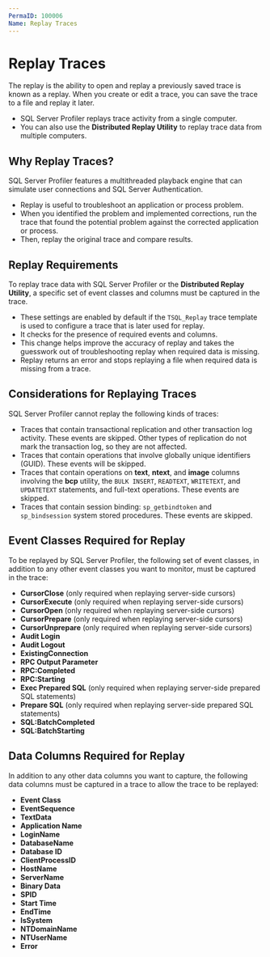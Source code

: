```yaml
---
PermaID: 100006
Name: Replay Traces
---
```


# Replay Traces

The replay is the ability to open and replay a previously saved trace is known as a replay. When you create or edit a trace, you can save the trace to a file and replay it later. 

 - SQL Server Profiler replays trace activity from a single computer. 
 - You can also use the **Distributed Replay Utility** to replay trace data from multiple computers.

## Why Replay Traces?

SQL Server Profiler features a multithreaded playback engine that can simulate user connections and SQL Server Authentication.

 - Replay is useful to troubleshoot an application or process problem. 
 - When you identified the problem and implemented corrections, run the trace that found the potential problem against the corrected application or process. 
 - Then, replay the original trace and compare results.

## Replay Requirements

To replay trace data with SQL Server Profiler or the **Distributed Replay Utility**, a specific set of event classes and columns must be captured in the trace. 

 - These settings are enabled by default if the `TSQL_Replay` trace template is used to configure a trace that is later used for replay.
 - It checks for the presence of required events and columns. 
 - This change helps improve the accuracy of replay and takes the guesswork out of troubleshooting replay when required data is missing. 
 - Replay returns an error and stops replaying a file when required data is missing from a trace.

## Considerations for Replaying Traces

SQL Server Profiler cannot replay the following kinds of traces:

 - Traces that contain transactional replication and other transaction log activity. These events are skipped. Other types of replication do not mark the transaction log, so they are not affected.
 - Traces that contain operations that involve globally unique identifiers (GUID). These events will be skipped.
 - Traces that contain operations on **text**, **ntext**, and **image** columns involving the **bcp** utility, the `BULK INSERT`, `READTEXT`, `WRITETEXT`, and `UPDATETEXT` statements, and full-text operations. These events are skipped.
 - Traces that contain session binding: `sp_getbindtoken` and `sp_bindsession` system stored procedures. These events are skipped.

## Event Classes Required for Replay

To be replayed by SQL Server Profiler, the following set of event classes, in addition to any other event classes you want to monitor, must be captured in the trace:

 - **CursorClose** (only required when replaying server-side cursors)
 - **CursorExecute** (only required when replaying server-side cursors)
 - **CursorOpen** (only required when replaying server-side cursors)
 - **CursorPrepare** (only required when replaying server-side cursors)
 - **CursorUnprepare** (only required when replaying server-side cursors)
 - **Audit Login**
 - **Audit Logout**
 - **ExistingConnection**
 - **RPC Output Parameter**
 - **RPC:Completed**
 - **RPC:Starting**
 - **Exec Prepared SQL** (only required when replaying server-side prepared SQL statements)
 - **Prepare SQL** (only required when replaying server-side prepared SQL statements)
 - **SQL:BatchCompleted**
 - **SQL:BatchStarting**

## Data Columns Required for Replay

In addition to any other data columns you want to capture, the following data columns must be captured in a trace to allow the trace to be replayed:

 - **Event Class**
 - **EventSequence**
 - **TextData**
 - **Application Name**
 - **LoginName**
 - **DatabaseName**
 - **Database ID**
 - **ClientProcessID**
 - **HostName**
 - **ServerName**
 - **Binary Data**
 - **SPID**
 - **Start Time**
 - **EndTime**
 - **IsSystem**
 - **NTDomainName**
 - **NTUserName**
 - **Error**
